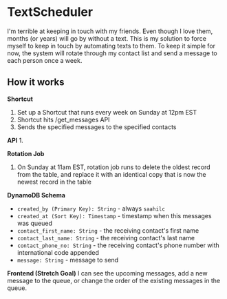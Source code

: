# TextScheduler
I'm terrible at keeping in touch with my friends. Even though I love them, months (or years) will go by without a text. This is my solution to force myself to keep in touch by automating texts to them. To keep it simple for now, the system will rotate through my contact list and send a message to each person once a week.  

## How it works
**Shortcut**
1. Set up a Shortcut that runs every week on Sunday at 12pm EST 
2. Shortcut hits /get_messages API 
3. Sends the specified messages to the specified contacts

**API**
1. 

**Rotation Job**
1. On Sunday at 11am EST, rotation job runs to delete the oldest record from the table, and replace it with an identical copy that is now the newest record in the table

**DynamoDB Schema**
- `created_by (Primary Key): String` - always `saahilc`
- `created_at (Sort Key): Timestamp` - timestamp when this messages was queued
- `contact_first_name: String` - the receiving contact's first name
- `contact_last_name: String` - the receiving contact's last name
- `contact_phone_no: String` - the receiving contact's phone number with international code appended 
- `message: String` - message to send

**Frontend (Stretch Goal)** 
I can see the upcoming messages, add a new message to the queue, or change the order of the existing messages in the queue.
